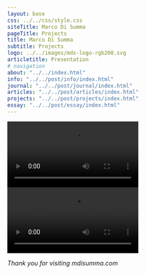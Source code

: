 ```yaml
---
layout: base
css: ../../css/style.css
siteTitle: Marco Di Summa
pageTitle: Projects
title: Marco Di Summa
subtitle: Projects
logo: ../../images/mds-logo-rgb200.svg
articletitle: Presentation
# navigation
about: "../../index.html"
info: "../../post/info/index.html"
journal: "../../post/journal/index.html"
articles: "../../post/articles/index.html"
projects: "../../post/projects/index.html"
essay: "../../post/essay/index.html"
---
```



<main> 
<video controls>
  <source src="../../images/color-theory.mp4" type="video/mp4">
  Your browser does not support the video tag.
</video>
<video controls>
  <source src="../../images/media_presentation.mp4" type="video/mp4">
  Your browser does not support the video tag.
</video>

*Thank you for visiting mdisumma.com*

</main>

